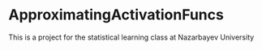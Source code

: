 # ApproximatingActivationFuncs
This is a project for the statistical learning class at Nazarbayev University
